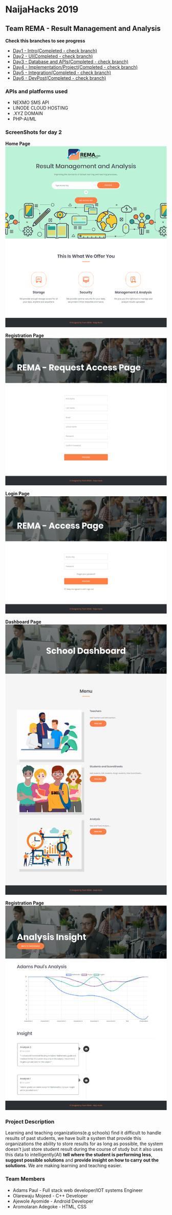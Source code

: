 # NaijaHacks 2019

## Team REMA - Result Management and Analysis

**Check this branches to see progress**
* [Day1 - Intro(Completed - check branch)](https://github.com/zeevx/naijahacks2019-rema/tree/day1-intro)
* [Day2 - UI(Completed - check branch)](https://github.com/zeevx/naijahacks2019-rema/tree/day2-ui)
* [Day3 - Database and APIs(Completed - check branch)](https://github.com/zeevx/naijahacks2019-rema/tree/day3-api)
* [Day4 - Implementation/Project(Completed - check branch)](https://github.com/zeevx/naijahacks2019-rema/tree/day4-implement)
* [Day5 - Integration(Completed - check branch)](https://github.com/zeevx/naijahacks2019-rema/tree/day5-integration)
* [Day6 - DevPost(Completed - check branch)](https://github.com/zeevx/naijahacks2019-rema/tree/day6-devpost)

### APIs and platforms used

* NEXMO SMS API
* LINODE CLOUD HOSTING
* .XYZ DOMAIN
* PHP-AI/ML

### ScreenShots for day 2

**Home Page**
![HomePage Screenshots](/screenshots/Home_page_screenshot.png)


**Registration Page**
![RegisterPage Screenshots](/screenshots/Register_page_screenshot.png)

**Login Page**
![LoginPage Screenshots](/screenshots/Login_page_screenshot.png)


**Dashboard Page**
![DashPage Screenshots](/screenshots/Dashboard_page_screenshot.png)


**Registration Page**
![AnalysisPage Screenshots](/screenshots/Analysis_page_screenshot.png)


### Project Description
 Learning and teaching organizations(e.g schools) find it difficult to handle results of past students, we have built a system that provide this organizations the ability to store results for as long as possible, the system doesn't just store student result during the course of study but it also uses this data to intelligently(AI) **tell where the student is performing less**, **suggest possible solutions** and **provide insight on how to carry out the solutions**. We are making learning and teaching easier.



### Team Members
* Adams Paul - Full stack web developer/IOT systems Engineer
* Olarewaju Mojeed - C++ Developer
* Ajewole Ayomide - Android Developer
* Aromolaran Adegoke - HTML, CSS

